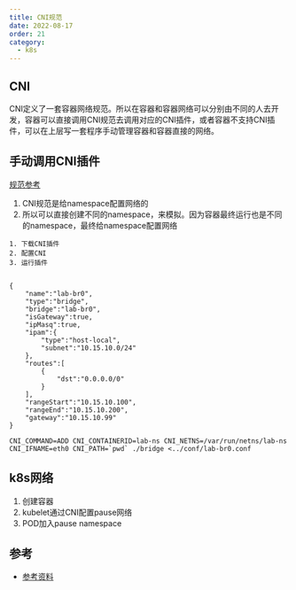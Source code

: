 ```yaml
---
title: CNI规范
date: 2022-08-17
order: 21
category:
  - k8s
---
```


## CNI

CNI定义了一套容器网络规范。所以在容器和容器网络可以分别由不同的人去开发，容器可以直接调用CNI规范去调用对应的CNI插件，或者容器不支持CNI插件，可以在上层写一套程序手动管理容器和容器直接的网络。

## 手动调用CNI插件

[规范参考]

1. CNI规范是给namespace配置网络的
2. 所以可以直接创建不同的namespace，来模拟。因为容器最终运行也是不同的namespace，最终给namespace配置网络

```
1. 下载CNI插件
2. 配置CNI
3. 运行插件


{
    "name":"lab-br0",
    "type":"bridge",
    "bridge":"lab-br0",
    "isGateway":true,
    "ipMasq":true,
    "ipam":{
        "type":"host-local",
        "subnet":"10.15.10.0/24"
    },
    "routes":[
        {
            "dst":"0.0.0.0/0"
        }
    ],
    "rangeStart":"10.15.10.100",
    "rangeEnd":"10.15.10.200",
    "gateway":"10.15.10.99"
}

CNI_COMMAND=ADD CNI_CONTAINERID=lab-ns CNI_NETNS=/var/run/netns/lab-ns CNI_IFNAME=eth0 CNI_PATH=`pwd` ./bridge <../conf/lab-br0.conf
```


## k8s网络

1. 创建容器
2. kubelet通过CNI配置pause网络
3. POD加入pause namespace

## 参考

- [参考资料]

[规范参考]: https://www.cni.dev/docs/
[参考资料]: https://morningspace.github.io/tech/k8s-net-cni/
[CNI]: https://github.com/containernetworking/cni
